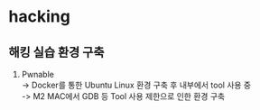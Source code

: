# hacking


## 해킹 실습 환경 구축

1. Pwnable <br>
  -> Docker를 통한 Ubuntu Linux 환경 구축 후 내부에서 tool 사용 중 <br>
  -> M2 MAC에서 GDB 등 Tool 사용 제한으로 인한 환경 구축
  
